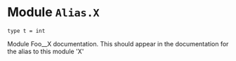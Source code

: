 
# Module `Alias.X`

```
type t = int
```
Module Foo\_\_X documentation. This should appear in the documentation for the alias to this module 'X'
